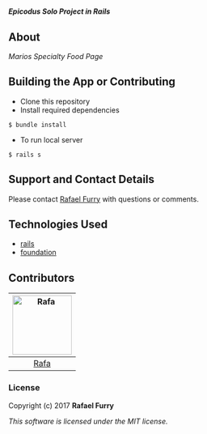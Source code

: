 
#

##### _Epicodus Solo Project in Rails_

## About

_Marios Specialty Food Page_


## Building the App or Contributing

* Clone this repository
* Install required dependencies

```
$ bundle install
```

* To run local server

```
$ rails s
```


## Support and Contact Details

Please contact [Rafael Furry](rfurry@gmail.com) with questions or comments.


## Technologies Used

* [rails](http://rubyonrails.org/)
* [foundation](https://foundation.zurb.com/)

## Contributors

| [<img alt="Rafa" src="https://avatars0.githubusercontent.com/u/13779974?s=460&v=4" width="117">](https://github.com/bullthistle)
|:---:|
|[Rafa](https://github.com/bullthistle)|
### License

Copyright (c) 2017 **Rafael Furry**

*This software is licensed under the MIT license.*